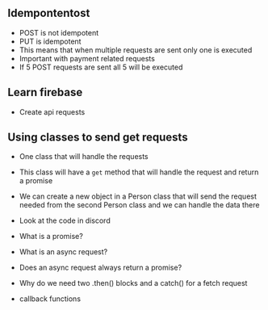 
## Idempontentost
- POST is not idempotent
- PUT is idempotent
- This means that when multiple requests are sent only one is executed
- Important with payment related requests
- If 5 POST requests are sent all 5 will be executed



## Learn firebase
- Create api requests

## Using classes to send get requests
- One class that will handle the requests
- This class will have a `get` method that will handle the request and return a promise
- We can create a new object in a Person class that will send the request needed from the second Person class and we can handle the data there


- Look at the code in discord
- What is a promise?
- What is an async request?
- Does an async request always return a promise?
- Why do we need two .then() blocks and a catch() for a fetch request
- callback functions